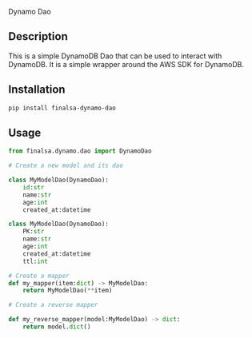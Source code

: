 Dynamo Dao

## Description

This is a simple DynamoDB Dao that can be used to interact with DynamoDB. It is a simple wrapper around the AWS SDK for DynamoDB.

## Installation

```bash
pip install finalsa-dynamo-dao
```

## Usage

```python
from finalsa.dynamo.dao import DynamoDao

# Create a new model and its dao

class MyModelDao(DynamoDao):
    id:str
    name:str
    age:int
    created_at:datetime

class MyModelDao(DynamoDao):
    PK:str
    name:str
    age:int
    created_at:datetime
    ttl:int

# Create a mapper
def my_mapper(item:dict) -> MyModelDao:
    return MyModelDao(**item)

# Create a reverse mapper

def my_reverse_mapper(model:MyModelDao) -> dict:
    return model.dict()

```
